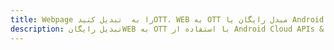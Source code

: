 ---title: Webpage را به  تبدیل کنیدOTT، WEB به OTT مبدل رایگان یا Android SDKdescription: تبدیل رایگانWEB به OTT با استفاده از Android Cloud APIs & SDK همچنین اسناد PDF را در Cloud ایجاد، ویرایش و رندر کنید.---